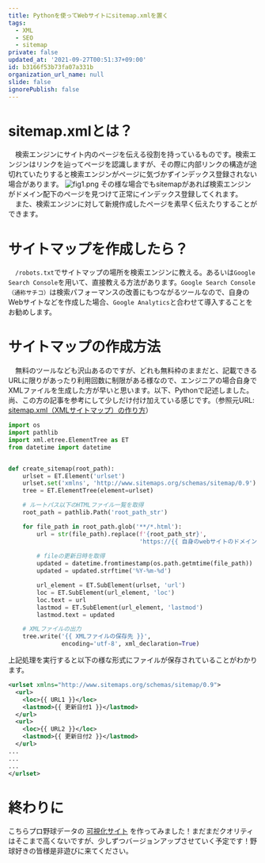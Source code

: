 ```yaml
---
title: Pythonを使ってWebサイトにsitemap.xmlを置く
tags:
  - XML
  - SEO
  - sitemap
private: false
updated_at: '2021-09-27T00:51:37+09:00'
id: b3166f53b73fa07a331b
organization_url_name: null
slide: false
ignorePublish: false
---
```

# sitemap.xmlとは？
　検索エンジンにサイト内のページを伝える役割を持っているものです。検索エンジンはリンクを辿ってページを認識しますが、その際に内部リンクの構造が途切れていたりすると検索エンジンがページに気づかずインデックス登録されない場合があります。
![fig1.png](https://qiita-image-store.s3.ap-northeast-1.amazonaws.com/0/323251/bf4ef13e-4298-8e8d-90a7-b939dcd43d7e.png)
その様な場合でもsitemapがあれば検索エンジンがドメイン配下のページを見つけて正常にインデックス登録してくれます。
　また、検索エンジンに対して新規作成したページを素早く伝えたりすることができます。

# サイトマップを作成したら？
　`/robots.txt`でサイトマップの場所を検索エンジンに教える。あるいは`Google Search Console`を用いて、直接教える方法があります。`Google Search Console（通称サチコ）`は検索パフォーマンスの改善にもつながるツールなので、自身のWebサイトなどを作成した場合、`Google Analytics`と合わせて導入することをお勧めします。

# サイトマップの作成方法
　無料のツールなども沢山あるのですが、どれも無料枠のままだと、記載できるURLに限りがあったり利用回数に制限がある様なので、エンジニアの場合自身でXMLファイルを生成した方が早いと思います。以下、Pythonで記述しました。尚、この方の記事を参考にして少しだけ付け加えている感じです。（参照元URL: [sitemap.xml（XMLサイトマップ）の作り方](https://qiita.com/shotets/items/21cd7930f68cce8a0506)）

```python
import os
import pathlib
import xml.etree.ElementTree as ET
from datetime import datetime


def create_sitemap(root_path):
    urlset = ET.Element('urlset')
    urlset.set('xmlns', 'http://www.sitemaps.org/schemas/sitemap/0.9')
    tree = ET.ElementTree(element=urlset)

    # ルートパス以下のHTMLファイル一覧を取得
    root_path = pathlib.Path('root_path_str')

    for file_path in root_path.glob('**/*.html'):
        url = str(file_path).replace(f'{root_path_str}',
                                     'https://{{ 自身のwebサイトのドメイン }}')
        
        # fileの更新日時を取得
        updated = datetime.fromtimestamp(os.path.getmtime(file_path))
        updated = updated.strftime('%Y-%m-%d')

        url_element = ET.SubElement(urlset, 'url')
        loc = ET.SubElement(url_element, 'loc')
        loc.text = url
        lastmod = ET.SubElement(url_element, 'lastmod')
        lastmod.text = updated

    # XMLファイルの出力
    tree.write('{{ XMLファイルの保存先 }}',
               encoding='utf-8', xml_declaration=True)
```

上記処理を実行すると以下の様な形式にファイルが保存されていることがわかります。

```xml
<urlset xmlns="http://www.sitemaps.org/schemas/sitemap/0.9">
  <url>
    <loc>{{ URL1 }}</loc>
    <lastmod>{{ 更新日付1 }}</lastmod>
  </url>
  <url>
    <loc>{{ URL2 }}</loc>
    <lastmod>{{ 更新日付2 }}</lastmod>
  </url>
...
...
...
</urlset>
```

# 終わりに
 こちらプロ野球データの [可視化サイト](https://npb-visualization.com) を作ってみました！まだまだクオリティはそこまで高くないですが、少しずつバージョンアップさせていく予定です！野球好きの皆様是非遊びに来てください。
